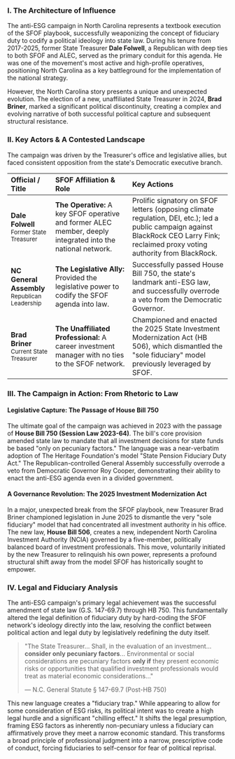 ---
---
### I. The Architecture of Influence

The anti-ESG campaign in North Carolina represents a textbook execution of the SFOF playbook, successfully weaponizing the concept of fiduciary duty to codify a political ideology into state law. During his tenure from 2017-2025, former State Treasurer **Dale Folwell**, a Republican with deep ties to both SFOF and ALEC, served as the primary conduit for this agenda. He was one of the movement's most active and high-profile operatives, positioning North Carolina as a key battleground for the implementation of the national strategy.

However, the North Carolina story presents a unique and unexpected evolution. The election of a new, unaffiliated State Treasurer in 2024, **Brad Briner**, marked a significant political discontinuity, creating a complex and evolving narrative of both successful political capture and subsequent structural resistance.

### II. Key Actors & A Contested Landscape

The campaign was driven by the Treasurer's office and legislative allies, but faced consistent opposition from the state's Democratic executive branch.

| Official / Title | SFOF Affiliation & Role | Key Actions |
| :--- | :--- | :--- |
| **Dale Folwell**<br><span style="font-size: smaller;">Former State Treasurer</span> | **The Operative:** A key SFOF operative and former ALEC member, deeply integrated into the national network. | Prolific signatory on SFOF letters (opposing climate regulation, DEI, etc.); led a public campaign against BlackRock CEO Larry Fink; reclaimed proxy voting authority from BlackRock. |
| **NC General Assembly**<br><span style="font-size: smaller;">Republican Leadership</span> | **The Legislative Ally:** Provided the legislative power to codify the SFOF agenda into law. | Successfully passed House Bill 750, the state's landmark anti-ESG law, and successfully overrode a veto from the Democratic Governor. |
| **Brad Briner**<br><span style="font-size: smaller;">Current State Treasurer</span> | **The Unaffiliated Professional:** A career investment manager with no ties to the SFOF network. | Championed and enacted the 2025 State Investment Modernization Act (HB 506), which dismantled the "sole fiduciary" model previously leveraged by SFOF. |

### III. The Campaign in Action: From Rhetoric to Law

#### Legislative Capture: The Passage of House Bill 750
The ultimate goal of the campaign was achieved in 2023 with the passage of **House Bill 750 (Session Law 2023-64)**. The bill's core provision amended state law to mandate that all investment decisions for state funds be based "only on pecuniary factors." The language was a near-verbatim adoption of The Heritage Foundation's model "State Pension Fiduciary Duty Act." The Republican-controlled General Assembly successfully overrode a veto from Democratic Governor Roy Cooper, demonstrating their ability to enact the anti-ESG agenda even in a divided government.

#### A Governance Revolution: The 2025 Investment Modernization Act
In a major, unexpected break from the SFOF playbook, new Treasurer Brad Briner championed legislation in June 2025 to dismantle the very "sole fiduciary" model that had concentrated all investment authority in his office. The new law, **House Bill 506**, creates a new, independent North Carolina Investment Authority (NCIA) governed by a five-member, politically balanced board of investment professionals. This move, voluntarily initiated by the new Treasurer to relinquish his own power, represents a profound structural shift away from the model SFOF has historically sought to empower.

### IV. Legal and Fiduciary Analysis

The anti-ESG campaign's primary legal achievement was the successful amendment of state law (G.S. 147-69.7) through HB 750. This fundamentally altered the legal definition of fiduciary duty by hard-coding the SFOF network's ideology directly into the law, resolving the conflict between political action and legal duty by legislatively redefining the duty itself.

> "The State Treasurer... Shall, in the evaluation of an investment... **consider only pecuniary factors**... Environmental or social considerations are pecuniary factors **only if** they present economic risks or opportunities that qualified investment professionals would treat as material economic considerations..."
>
> — N.C. General Statute § 147-69.7 (Post-HB 750)

This new language creates a "fiduciary trap." While appearing to allow for some consideration of ESG risks, its political intent was to create a high legal hurdle and a significant "chilling effect." It shifts the legal presumption, framing ESG factors as inherently non-pecuniary unless a fiduciary can affirmatively prove they meet a narrow economic standard. This transforms a broad principle of professional judgment into a narrow, prescriptive code of conduct, forcing fiduciaries to self-censor for fear of political reprisal.
